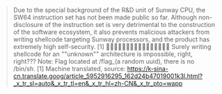 > Due to the special background of the R&D unit of Sunway CPU, the SW64 instruction set has not been made public so far. Although non-disclosure of the instruction set is very detrimental to the construction of the software ecosystem, it also prevents malicious attackers from writing shellcode targeting Sunway processors, and the product has extremely high self-security. [1]
🤣🤣🤣🤣🤣🤣🤣🤣🤣🤣🤣🤣🤣🤣🤣🤣
Surely writing shellcode for an ""unknown"" architecture is impossible, right, right???
Note: Flag located at /flag_(a random uuid), there is no /bin/sh.
[1] Machine translated, source: https://k-sina-cn.translate.goog/article_5952916295_162d24b47019001k3l.html?_x_tr_sl=auto&_x_tr_tl=en&_x_tr_hl=zh-CN&_x_tr_pto=wapp
